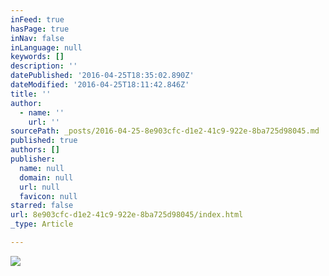 ```yaml
---
inFeed: true
hasPage: true
inNav: false
inLanguage: null
keywords: []
description: ''
datePublished: '2016-04-25T18:35:02.890Z'
dateModified: '2016-04-25T18:11:42.846Z'
title: ''
author:
  - name: ''
    url: ''
sourcePath: _posts/2016-04-25-8e903cfc-d1e2-41c9-922e-8ba725d98045.md
published: true
authors: []
publisher:
  name: null
  domain: null
  url: null
  favicon: null
starred: false
url: 8e903cfc-d1e2-41c9-922e-8ba725d98045/index.html
_type: Article

---
```

![](https://the-grid-user-content.s3-us-west-2.amazonaws.com/a7b7e8bd-4500-486d-872a-5c1d1e4ea1d5.jpg)